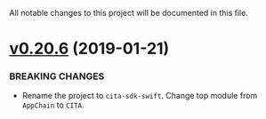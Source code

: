 All notable changes to this project will be documented in this file.

# [v0.20.6](https://github.com/cryptape/cita-sdk-swift/compare/v0.20.5...v0.20.6) (2019-01-21)

### BREAKING CHANGES

* Rename the project to `cita-sdk-swift`. Change top module from `AppChain` to `CITA`.